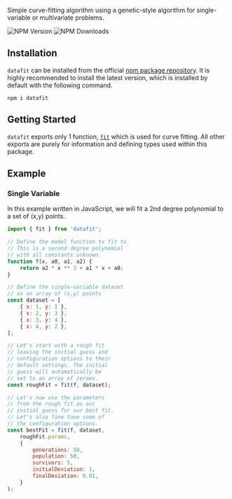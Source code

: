 Simple curve-fitting algorithm using a genetic-style algorithm for single-variable or multivariate problems.

![NPM Version](https://img.shields.io/npm/v/datafit)
![NPM Downloads](https://img.shields.io/npm/dt/datafit)

## Installation

`datafit` can be installed from the official [npm package repository](https://www.npmjs.com/package/datafit). It is highly recommended to install the latest version, which is installed by default with the following command.

```shell
npm i datafit
```

## Getting Started

`datafit` exports only 1 function, [`fit`](https://npm.nicfv.com/datafit/functions/fit-1.html) which is used for curve fitting. All other exports are purely for information and defining types used within this package.

## Example

### Single Variable

In this example written in JavaScript, we will fit a 2nd degree polynomial to a set of (x,y) points.

```js
import { fit } from 'datafit';

// Define the model function to fit to
// This is a second degree polynomial
// with all constants unknown.
function f(x, a0, a1, a2) {
    return a2 * x ** 2 + a1 * x + a0;
}

// Define the single-variable dataset
// as an array of (x,y) points
const dataset = [
    { x: 1, y: 1 },
    { x: 2, y: 3 },
    { x: 3, y: 4 },
    { x: 4, y: 2 },
];

// Let's start with a rough fit
// leaving the initial guess and
// configuration options to their
// default settings. The initial
// guess will automatically be
// set to an array of zeroes.
const roughFit = fit(f, dataset);

// Let's now use the parameters
// from the rough fit as our
// initial guess for our best fit.
// Let's also fine tune some of
// the configuration options.
const bestFit = fit(f, dataset,
    roughFit.params,
    {
        generations: 50,
        population: 50,
        survivors: 5,
        initialDeviation: 1,
        finalDeviation: 0.01,
    }
);
```
